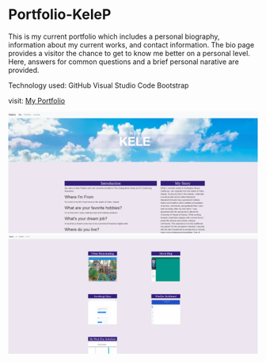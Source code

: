 # Portfolio-KeleP

This is my current portfolio which includes a personal biography, information about my current works, and contact information. The bio page provides a visitor the chance to get to know me better on a personal level. Here, answers for common questions and a brief personal narative are provided.

Technology used:
GitHub
Visual Studio Code
Bootstrap


visit: <a href="https://foxk2p.github.io/Portfolio-KeleP/" target="_blank">My Portfolio</a>

<img src="./Assets/images/portfolio-bio.png">

<img src="./Assets/images/portfolio-portfolio.png">